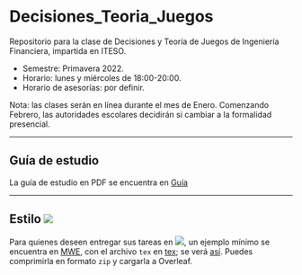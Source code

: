 # Decisiones_Teoria_Juegos

Repositorio para la clase de Decisiones y Teoría de Juegos de Ingeniería Financiera, impartida en ITESO.

- Semestre: Primavera 2022.
- Horario: lunes y miércoles de 18:00-20:00.
- Horario de asesorías: por definir.

Nota: las clases serán en línea durante el mes de Enero. Comenzando Febrero, las autoridades escolares decidirán si cambiar a la formalidad presencial.

---

## Guía de estudio

La guía de estudio en PDF se encuentra en [Guía](Guía/Guia_DTJ_6-8pm.pdf)

---

## Estilo <img src="https://latex.codecogs.com/gif.latex?\text { \LaTeX }" />

Para quienes deseen entregar sus tareas en <img src="https://latex.codecogs.com/gif.latex?\text { \LaTeX }" />, un ejemplo mínimo se encuentra en [MWE](MWE), con el archivo `tex` en [tex](MWE/MWE.tex); se verá [así](MWE/MWE.pdf). Puedes comprimirla en formato `zip` y cargarla a Overleaf.
